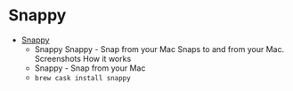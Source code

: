 # Snappy
- [Snappy](http://go-snappy.com/)
  -  Snappy Snappy - Snap from your Mac Snaps to and from your Mac. Screenshots How it works
  - Snappy - Snap from your Mac
  - `brew cask install snappy`
